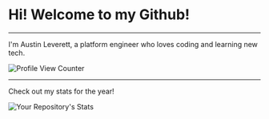 # Hi! Welcome to my Github!
---
I'm Austin Leverett, a platform engineer who loves coding and learning new tech.

![Profile View Counter](https://komarev.com/ghpvc/?username=miliaus)


--------
Check out my stats for the year!

![Your Repository's Stats](https://github-readme-stats.vercel.app/api?username=miliaus&show_icons=true)

